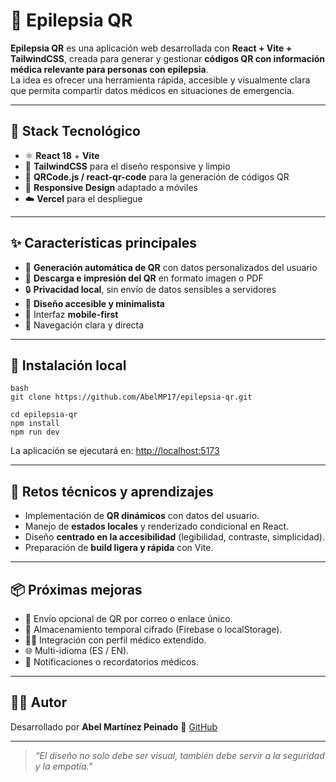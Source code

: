 # 🧠 Epilepsia QR

**Epilepsia QR** es una aplicación web desarrollada con **React + Vite + TailwindCSS**, creada para generar y gestionar **códigos QR con información médica relevante para personas con epilepsia**.  
La idea es ofrecer una herramienta rápida, accesible y visualmente clara que permita compartir datos médicos en situaciones de emergencia.

---

## 🚀 Stack Tecnológico

- ⚛️ **React 18** + **Vite**  
- 🎨 **TailwindCSS** para el diseño responsive y limpio  
- 🧩 **QRCode.js / react-qr-code** para la generación de códigos QR  
- 📱 **Responsive Design** adaptado a móviles  
- ☁️ **Vercel** para el despliegue  

---

## ✨ Características principales

- 🧠 **Generación automática de QR** con datos personalizados del usuario  
- 💾 **Descarga e impresión del QR** en formato imagen o PDF  
- 🔒 **Privacidad local**, sin envío de datos sensibles a servidores  
- 🎨 **Diseño accesible y minimalista**  
- 📱 Interfaz **mobile-first**  
- 🧭 Navegación clara y directa  

---

## 🧩 Instalación local

```
bash
git clone https://github.com/AbelMP17/epilepsia-qr.git

cd epilepsia-qr
npm install
npm run dev
```


La aplicación se ejecutará en: [http://localhost:5173](http://localhost:5173)

---

## 🧠 Retos técnicos y aprendizajes

- Implementación de **QR dinámicos** con datos del usuario.  
- Manejo de **estados locales** y renderizado condicional en React.  
- Diseño **centrado en la accesibilidad** (legibilidad, contraste, simplicidad).  
- Preparación de **build ligera y rápida** con Vite.  

---

## 📦 Próximas mejoras

- 📧 Envío opcional de QR por correo o enlace único.  
- 💾 Almacenamiento temporal cifrado (Firebase o localStorage).  
- 🧍‍♂️ Integración con perfil médico extendido.  
- 🌐 Multi-idioma (ES / EN).  
- 🔔 Notificaciones o recordatorios médicos.

---

## 👨‍💻 Autor

Desarrollado por **Abel Martínez Peinado** 
🐙 [GitHub](https://github.com/AbelMP17) 

---

> _“El diseño no solo debe ser visual, también debe servir a la seguridad y la empatía.”_

